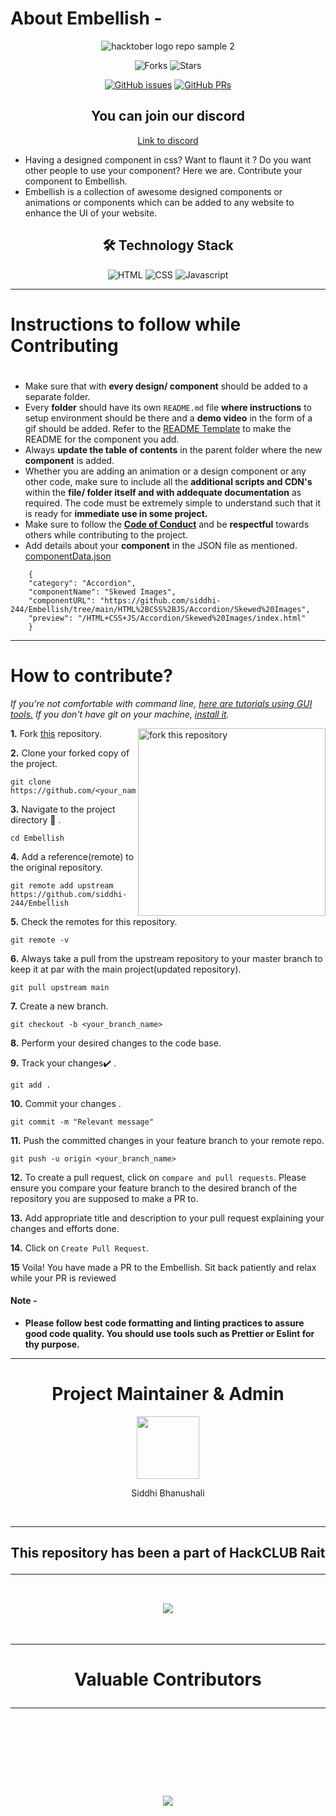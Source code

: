 
# About Embellish -
<div align="center" >
  
![hacktober logo repo sample 2](https://user-images.githubusercontent.com/64035221/135744920-b899c3ef-5112-49d0-9f8d-c0663ae86a7b.png)
  
![Forks](https://img.shields.io/github/forks/siddhi-244/Embellish?style=social)  ![Stars](https://img.shields.io/github/stars/siddhi-244/Embellish?style=social)

[![GitHub issues](https://img.shields.io/github/issues/siddhi-244/Embellish?color=green&logo=github&style=flat)](https://github.com/siddhi-244/Embellish/issues) [![GitHub PRs](https://img.shields.io/github/issues-pr/siddhi-244/Embellish?style=flat&logo=github)](https://github.com/siddhi-244/Embellish/pulls)
 
  
 ## You can join our discord 
  [Link to discord](https://discord.gg/K5ewTQV7Rb)
</div>

- Having a designed component in css? Want to flaunt it ? Do you want other people to use your component? Here we are. Contribute your component to Embellish.
- Embellish is a collection of awesome designed components  or animations or components which can be added to any website to enhance the UI of your website.
<div align="center">

## 🛠️ Technology Stack

<img alt="HTML" src="https://img.shields.io/badge/html5%20-%23E34F26.svg?&style=for-the-badge&logo=html5&logoColor=white"/> <img alt="CSS" src="https://img.shields.io/badge/css3%20-%231572B6.svg?&style=for-the-badge&logo=css3&logoColor=white"/>  <img alt="Javascript" src="https://img.shields.io/badge/javascript%20-%23323330.svg?&style=for-the-badge&logo=javascript&logoColor=%23F7DF1E"/>   

</div>

<hr/>

# Instructions to follow while **Contributing**
#
-   Make sure that with **every design/ component** should be added to a separate folder.
-   Every **folder** should have its own `README.md` file **where instructions** to setup environment should be there and a **demo video** in the form of a gif should be added. Refer to the [README Template](README_TEMPLATE.md) to make the README for the component you add.
-   Always **update the table of contents** in the parent folder where the new **component** is added.
-   Whether you are adding an animation or a design component or any other code, make sure to include all the **additional scripts and CDN's** within the **file/ folder itself and with addequate documentation** as required. The code must be extremely simple to understand such that it is ready for **immediate use in some project.**
-   Make sure to follow the **[Code of Conduct](https://github.com/siddhi-244/Embellish/blob/a6e11d92ee995e63fef0df6bb49f3f4bfe2f661f/CODE_OF_CONDUCT.md)** and be **respectful** towards others while contributing to the project.
-   Add details about your **component** in the JSON file as mentioned.
    [componentData.json](https://github.com/siddhi-244/Embellish/blob/main/embellish-website/js/componentData.json)
```
    { 
    "category": "Accordion", 
    "componentName": "Skewed Images", 
    "componentURL": "https://github.com/siddhi-244/Embellish/tree/main/HTML%2BCSS%2BJS/Accordion/Skewed%20Images", 
    "preview": "/HTML+CSS+JS/Accordion/Skewed%20Images/index.html"
    }
```


<hr/>

# How to **contribute**?

_If you're not comfortable with command line, [here are tutorials using GUI tools.](https://docs.github.com/en/desktop/installing-and-configuring-github-desktop/overview/getting-started-with-github-desktop)_
_If you don't have git on your machine, [install it](https://help.github.com/articles/set-up-git/)._

<img align="right" width="300" src="https://firstcontributions.github.io/assets/Readme/fork.png" alt="fork this repository" />

**1.**  Fork [this](https://github.com/siddhi-244/Embellish.git) repository.

**2.**  Clone your forked copy of the project.

```
git clone  https://github.com/<your_name>/Embellish.git
```

**3.** Navigate to the project directory :file_folder: .

```
cd Embellish
```

**4.** Add a reference(remote) to the original repository.

```
git remote add upstream https://github.com/siddhi-244/Embellish
```

**5.** Check the remotes for this repository.
```
git remote -v
```

**6.** Always take a pull from the upstream repository to your master branch to keep it at par with the main project(updated repository).

```
git pull upstream main
```

**7.** Create a new branch.

```
git checkout -b <your_branch_name>
```

**8.** Perform your desired changes to the code base.


**9.** Track your changes:heavy_check_mark: .

```
git add .
```

**10.** Commit your changes .

```
git commit -m "Relevant message"
```

**11.** Push the committed changes in your feature branch to your remote repo.
```
git push -u origin <your_branch_name>
```

**12.** To create a pull request, click on `compare and pull requests`. Please ensure you compare your feature branch to the desired branch of the repository you are supposed to make a PR to.


**13.** Add appropriate title and description to your pull request explaining your changes and efforts done.


**14.** Click on `Create Pull Request`.


**15** Voila! You have made a PR to the Embellish. Sit back patiently and relax while your PR is reviewed

#### Note -
-   **Please follow best code formatting and linting practices to assure good code quality. You should use tools such as Prettier or Eslint for thy purpose.**

<hr>

<h1 align=center> Project Maintainer & Admin </h1>
<p align="center"> <a href="https://github.com/siddhi-244"><img src="https://user-images.githubusercontent.com/64035221/135665400-b5e1edbe-2164-414b-b4cc-7574d0cacaeb.png" width=100px height=100px /></a>
<p align="center"> Siddhi Bhanushali </p>

<br><hr>
<h2 align="center">
This repository has been a part of HackCLUB Rait <hr>
<br/>
<img src="https://user-images.githubusercontent.com/72568715/177209006-5955107f-17dd-4d35-bbc3-c37e419a883e.PNG"> 

</h2>

<br><hr>
<h1 align="center">
 <b>Valuable Contributors <hr><br>
<h1>
<a href="https://github.com/siddhi-244/Embellish/graphs/contributors">
  <img src="https://contrib.rocks/image?repo=siddhi-244/Embellish&&max=917" />
</a>